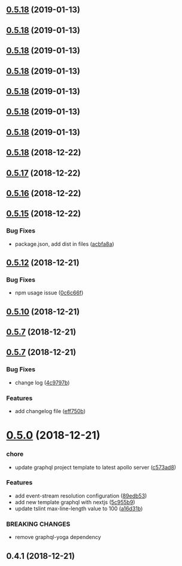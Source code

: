 ## [0.5.18](https://github.com/jokio/jok-cli/compare/v0.5.16...v0.5.18) (2019-01-13)



## [0.5.18](https://github.com/jokio/jok-cli/compare/v0.5.16...v0.5.18) (2019-01-13)



## [0.5.18](https://github.com/jokio/jok-cli/compare/v0.5.16...v0.5.18) (2019-01-13)



## [0.5.18](https://github.com/jokio/jok-cli/compare/v0.5.16...v0.5.18) (2019-01-13)



## [0.5.18](https://github.com/jokio/jok-cli/compare/v0.5.16...v0.5.18) (2019-01-13)



## [0.5.18](https://github.com/jokio/jok-cli/compare/v0.5.16...v0.5.18) (2019-01-13)



## [0.5.18](https://github.com/jokio/jok-cli/compare/v0.5.16...v0.5.18) (2019-01-13)



## [0.5.18](https://github.com/jokio/jok-cli/compare/v0.5.16...v0.5.18) (2018-12-22)



## [0.5.17](https://github.com/jokio/jok-cli/compare/v0.5.16...v0.5.17) (2018-12-22)



## [0.5.16](https://github.com/jokio/jok-cli/compare/v0.5.15...v0.5.16) (2018-12-22)



## [0.5.15](https://github.com/jokio/jok-cli/compare/v0.5.14...v0.5.15) (2018-12-22)


### Bug Fixes

* package.json, add dist in files ([acbfa8a](https://github.com/jokio/jok-cli/commit/acbfa8a))



## [0.5.12](https://github.com/jokio/jok-cli/compare/v0.5.9...v0.5.12) (2018-12-21)


### Bug Fixes

* npm usage issue ([0c6c66f](https://github.com/jokio/jok-cli/commit/0c6c66f))



## [0.5.10](https://github.com/jokio/jok-cli/compare/v0.5.9...v0.5.10) (2018-12-21)



## [0.5.7](https://github.com/jokio/jok-cli/compare/v0.5.3...v0.5.7) (2018-12-21)



## [0.5.7](https://github.com/jokio/jok-cli/compare/v0.5.0...v0.5.7) (2018-12-21)


### Bug Fixes

* change log ([4c9797b](https://github.com/jokio/jok-cli/commit/4c9797b))


### Features

* add changelog file ([eff750b](https://github.com/jokio/jok-cli/commit/eff750b))



# [0.5.0](https://github.com/jokio/jok-cli/compare/v0.4.1...v0.5.0) (2018-12-21)


### chore

* update graphql project template to latest apollo server ([c573ad8](https://github.com/jokio/jok-cli/commit/c573ad8))


### Features

* add event-stream resolution configuration ([89edb53](https://github.com/jokio/jok-cli/commit/89edb53))
* add new template graphql with nextjs ([5c955b9](https://github.com/jokio/jok-cli/commit/5c955b9))
* update tslint max-line-length value to 100 ([a16d31b](https://github.com/jokio/jok-cli/commit/a16d31b))


### BREAKING CHANGES

* remove graphql-yoga dependency



## 0.4.1 (2018-12-21)



